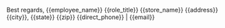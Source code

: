 Best regards,
{{employee_name}}
{{role_title}}
{{store_name}}
{{address}}
{{city}}, {{state}} {{zip}}
{{direct_phone}} | {{email}}
